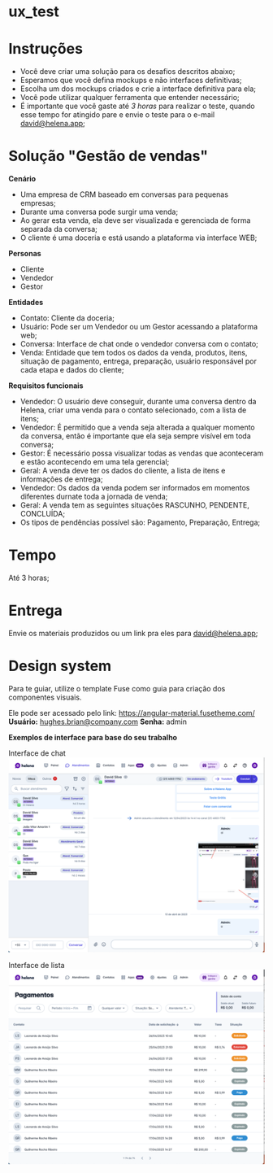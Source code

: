 # ux_test

# Instruções
- Você deve criar uma solução para os desafios descritos abaixo;
- Esperamos que você defina mockups e não interfaces definitivas;
- Escolha um dos mockups criados e crie a interface definitiva para ela;
- Você pode utilizar qualquer ferramenta que entender necessário;
- É importante que você gaste até *3 horas* para realizar o teste, quando esse tempo for atingido pare e envie o teste para o e-mail david@helena.app;

# Solução "Gestão de vendas"

**Cenário**
- Uma empresa de CRM baseado em conversas para pequenas empresas;
- Durante uma conversa pode surgir uma venda;
- Ao gerar esta venda, ela deve ser visualizada e gerenciada de forma separada da conversa;
- O cliente é uma doceria e está usando a plataforma via interface WEB;

**Personas**
- Cliente
- Vendedor
- Gestor

**Entidades**
- Contato: Cliente da doceria;
- Usuário: Pode ser um Vendedor ou um Gestor acessando a plataforma web;
- Conversa: Interface de chat onde o vendedor conversa com o contato;
- Venda: Entidade que tem todos os dados da venda, produtos, itens, situação de pagamento, entrega, preparação, usuário responsável por cada etapa e dados do cliente;

**Requisitos funcionais**
- Vendedor: O usuário deve conseguir, durante uma conversa dentro da Helena, criar uma venda para o contato selecionado, com a lista de itens;
- Vendedor: É permitido que a venda seja alterada a qualquer momento da conversa, então é importante que ela seja sempre visível em toda conversa;
- Gestor: É necessário possa visualizar todas as vendas que aconteceram e estão acontecendo em uma tela gerencial;
- Geral: A venda deve ter os dados do cliente, a lista de itens e informações de entrega;
- Vendedor: Os dados da venda podem ser informados em momentos diferentes durnate toda a jornada de venda;
- Geral: A venda tem as seguintes situações RASCUNHO, PENDENTE, CONCLUÍDA;
- Os tipos de pendências possível são: Pagamento, Preparação, Entrega;


# Tempo
Até 3 horas;

# Entrega
Envie os materiais produzidos ou um link pra eles para david@helena.app;

# Design system
Para te guiar, utilize o template Fuse como guia para criação dos componentes visuais. 

Ele pode ser acessado pelo link: https://angular-material.fusetheme.com/
**Usuário:** hughes.brian@company.com
**Senha:** admin


**Exemplos de interface para base do seu trabalho**

Interface de chat
![alt text](chat.png)

Interface de lista
![alt text](lista.png)

